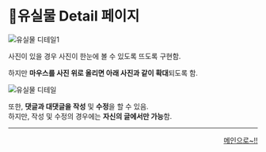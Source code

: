 # 📌유실물 Detail 페이지   

![유실물 디테일1](https://user-images.githubusercontent.com/88878686/180644481-2961b8a0-0f4b-4fa1-8be9-15aaa25d4012.JPG)   


사진이 있을 경우 사진이 한눈에 볼 수 있도록 뜨도록 구현함.  

하지만 **마우스를 사진 위로 올리면 아래 사진과 같이 확대**되도록 함.

![유실물 디테일](https://user-images.githubusercontent.com/88878686/180645826-75abaee8-de0f-4dc9-8fe9-a412bef72643.JPG)   

또한, **댓글과 대댓글을 작성** 및 **수정**을 할 수 있음.   
하지만, 작성 및 수정의 경우에는 **자신의 글에서만 가능**함.   

***
<div align="right">   
  
[메인으로~!!](https://github.com/kwanwwok/finalproject/blob/main/%EA%B5%AC%ED%98%84%EC%84%A4%EB%AA%85/%ED%9A%8C%EC%9B%90%EB%A9%94%EC%9D%B8.md)   

</div>
